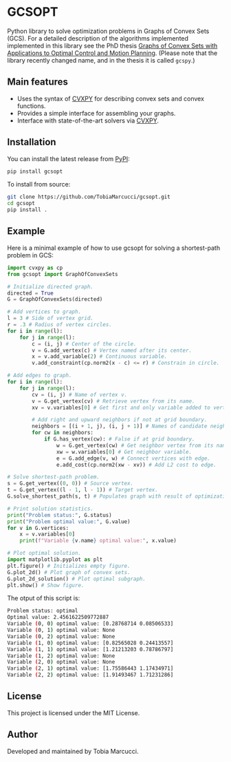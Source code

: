 # GCSOPT

Python library to solve optimization problems in Graphs of Convex Sets (GCS).
For a detailed description of the algorithms implemented implemented in this library see the PhD thesis [Graphs of Convex Sets with Applications to Optimal Control and Motion Planning](https://dspace.mit.edu/handle/1721.1/156598?show=full).
(Please note that the library recently changed name, and in the thesis it is called `gcspy`.)

## Main features

- Uses the syntax of [CVXPY](https://www.cvxpy.org) for describing convex sets and convex functions.
- Provides a simple interface for assembling your graphs.
- Interface with state-of-the-art solvers via [CVXPY](https://www.cvxpy.org/).

## Installation

You can install the latest release from [PyPI](https://pypi.org/project/gcsopt/):
```bash
pip install gcsopt
```

To install from source:
```bash
git clone https://github.com/TobiaMarcucci/gcsopt.git
cd gcsopt
pip install .
```


## Example
Here is a minimal example of how to use gcsopt for solving a shortest-path problem in GCS:
```python
import cvxpy as cp
from gcsopt import GraphOfConvexSets

# Initialize directed graph.
directed = True
G = GraphOfConvexSets(directed)

# Add vertices to graph.
l = 3 # Side of vertex grid.
r = .3 # Radius of vertex circles.
for i in range(l):
    for j in range(l):
        c = (i, j) # Center of the circle.
        v = G.add_vertex(c) # Vertex named after its center.
        x = v.add_variable(2) # Continuous variable.
        v.add_constraint(cp.norm2(x - c) <= r) # Constrain in circle.

# Add edges to graph.
for i in range(l):
    for j in range(l):
        cv = (i, j) # Name of vertex v.
        v = G.get_vertex(cv) # Retrieve vertex from its name.
        xv = v.variables[0] # Get first and only variable added to vertex.

        # Add right and upward neighbors if not at grid boundary.
        neighbors = [(i + 1, j), (i, j + 1)] # Names of candidate neighbors.
        for cw in neighbors:
            if G.has_vertex(cw): # False if at grid boundary.
                w = G.get_vertex(cw) # Get neighbor vertex from its name.
                xw = w.variables[0] # Get neighbor variable.
                e = G.add_edge(v, w) # Connect vertices with edge.
                e.add_cost(cp.norm2(xw - xv)) # Add L2 cost to edge.

# Solve shortest-path problem.
s = G.get_vertex((0, 0)) # Source vertex.
t = G.get_vertex((l - 1, l - 1)) # Target vertex.
G.solve_shortest_path(s, t) # Populates graph with result of optimization problem.

# Print solution statistics.
print("Problem status:", G.status)
print("Problem optimal value:", G.value)
for v in G.vertices:
    x = v.variables[0]
    print(f"Variable {v.name} optimal value:", x.value)

# Plot optimal solution.
import matplotlib.pyplot as plt
plt.figure() # Initializes empty figure.
G.plot_2d() # Plot graph of convex sets.
G.plot_2d_solution() # Plot optimal subgraph.
plt.show() # Show figure.
```

The otput of this script is:
```bash
Problem status: optimal
Optimal value: 2.4561622509772887
Variable (0, 0) optimal value: [0.28768714 0.08506533]
Variable (0, 1) optimal value: None
Variable (0, 2) optimal value: None
Variable (1, 0) optimal value: [0.82565028 0.24413557]
Variable (1, 1) optimal value: [1.21213203 0.78786797]
Variable (1, 2) optimal value: None
Variable (2, 0) optimal value: None
Variable (2, 1) optimal value: [1.75586443 1.17434971]
Variable (2, 2) optimal value: [1.91493467 1.71231286]
```

## License
This project is licensed under the MIT License.

## Author
Developed and maintained by Tobia Marcucci.
